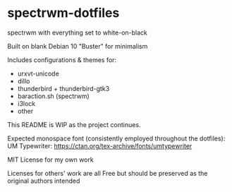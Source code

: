 # spectrwm-dotfiles

spectrwm with everything set to white-on-black

Built on blank Debian 10 "Buster" for minimalism

Includes configurations & themes for:
* urxvt-unicode
* dillo
* thunderbird + thunderbird-gtk3
* baraction.sh (spectrwm)
* i3lock
* other

This README is WIP as the project continues.

Expected monospace font (consistently employed throughout the dotfiles):
UM Typewriter: https://ctan.org/tex-archive/fonts/umtypewriter

MIT License for my own work

Licenses for others' work are all Free but should be preserved as the original authors intended
